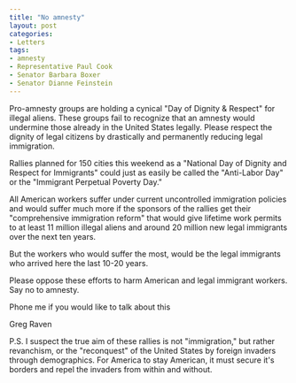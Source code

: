 ```yaml
---
title: "No amnesty"
layout: post
categories:
- Letters
tags:
- amnesty
- Representative Paul Cook
- Senator Barbara Boxer
- Senator Dianne Feinstein
---
```


Pro-amnesty groups are holding a cynical "Day of Dignity &amp; Respect" for illegal aliens. These groups fail to recognize that an amnesty would undermine those already in the United States legally. Please respect the dignity of legal citizens by drastically and permanently reducing legal immigration.  
  
Rallies planned for 150 cities this weekend as a "National Day of Dignity and Respect for Immigrants" could just as easily be called the "Anti-Labor Day" or the "Immigrant Perpetual Poverty Day."

All American workers suffer under current uncontrolled immigration policies and would suffer much more if the sponsors of the rallies get their "comprehensive immigration reform" that would give lifetime work permits to at least 11 million illegal aliens and around 20 million new legal immigrants over the next ten years.

But the workers who would suffer the most, would be the legal immigrants who arrived here the last 10-20 years.

Please oppose these efforts to harm American and legal immigrant workers. Say no to amnesty.

Phone me if you would like to talk about this

Greg Raven

P.S. I suspect the true aim of these rallies is not "immigration," but rather revanchism, or the "reconquest" of the United States by foreign invaders through demographics. For America to stay American, it must secure it's borders and repel the invaders from within and without.